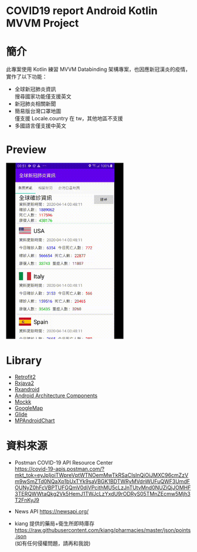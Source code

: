 

# COVID19 report Android Kotlin MVVM Project

# 簡介
此專案使用 Kotlin 練習 MVVM Databinding 架構專案，也因應新冠漢炎的疫情，實作了以下功能：
* 全球新冠肺炎資訊
<br>搜尋國家功能僅支援英文
* 新冠肺炎相關新聞
* 簡易版台灣口罩地圖
<br>僅支援 Locale.country 在 tw，其他地區不支援
* 多國語言僅支援中英文


# Preview
![GitHub](https://github.com/KenSun2018/NovelCovid19Report/blob/master/screenshots/COVID19.gif "preview")

# Library
* [Retrofit2](https://square.github.io/retrofit/)
* [Rxjava2](https://github.com/ReactiveX/RxJava/tree/2.x)
* [Rxandroid](https://github.com/ReactiveX/RxAndroid)
* [Android Architecture Components](https://developer.android.com/topic/libraries/architecture/adding-components.html)
* [Mockk](https://mockk.io/)
* [GoogleMap](https://developers.google.com/android/guides/releases)
* [Glide](https://github.com/bumptech/glide)
* [MPAndroidChart](https://github.com/PhilJay/MPAndroidChart)



# 資料來源
* Postman COVID-19 API Resource Center<br>
https://covid-19-apis.postman.com/?mkt_tok=eyJpIjoiTWpreVptWTNOemMwTkRSaCIsInQiOiJMXC96cmZzVm9wSmZTd0NQaXp1bUxTYk9saVBGK1BDTWRyMVdnWUFuQWF3UmdFOUNyZ0hFcVBPTUFGQmV0djVPcithMU5cLzJnTUtvMnd0NUZiQjJOMHF3TERQWWtaQkg2Vk5HemJ1TWJcLzYxdU9rODRyS05TMnZEcmw5Mjh3T2FnKyJ9

* News API 
https://newsapi.org/

* kiang 提供的藥局+衛生所即時庫存<br> 
https://raw.githubusercontent.com/kiang/pharmacies/master/json/points.json
<br>(如有任何侵權問題，請再和我說)






